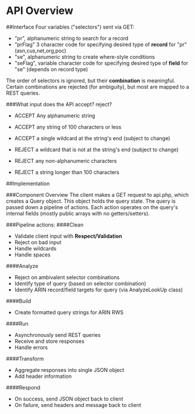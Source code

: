 # API Overview

##Interface
Four variables ("selectors") sent via GET:
- "pr", alphanumeric string to search for a record
- "prFlag" 3 character code for specifying desired type of __record__ for "pr" (asn,cus,net,org,poc)
- "se", alphanumeric string to create where-style conditions
- "seFlag", variable character code for specifying desired type of __field__ for "se" (depends on record type)

The order of selectors is ignored, but their **combination** is meaningful. Certain combinations are rejected (for ambiguity), but most are mapped to a REST queries.

###What input does the API accept? reject?
- ACCEPT Any alphanumeric string 
- ACCEPT any string of 100 characters or less
- ACCEPT a single wildcard at the string's end (subject to change)

- REJECT a wildcard that is not at the string's end (subject to change)
- REJECT any non-alphanumeric characters
- REJECT a string longer than 100 characters

##Implementation

###Component Overview
The client makes a GET request to api.php, which creates a Query object. This object holds the query state. The query is passed down a pipeline of actions. Each action operates on the query's internal fields (mostly public arrays with no getters/setters). 

###Pipeline actions:
####Clean 
- Validate client input with **Respect/Validation**
- Reject on bad input
- Handle wildcards
- Handle spaces

####Analyze 
- Reject on ambivalent selector combinations
- Identify type of query (based on selector combination)
- Identify ARIN record/field targets for query (via AnalyzeLookUp class)

 
####Build 
- Create formatted query strings for ARIN RWS

####Run 
- Asynchronously send REST queries
- Receive and store responses
- Handle errors

####Transform 
- Aggregate responses into single JSON object
- Add header information

####Respond 
- On success, send JSON object back to client
- On failure, send headers and message back to client


